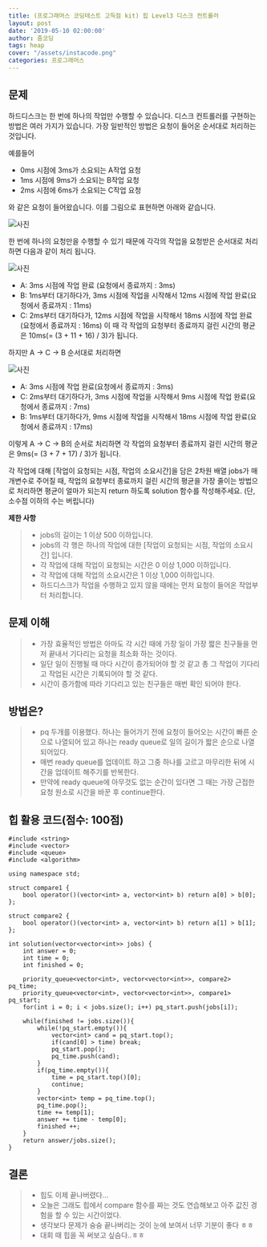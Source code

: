 ```yaml
---
title: (프로그래머스 코딩테스트 고득점 kit) 힙 Level3 디스크 컨트롤러
layout: post
date: '2019-05-10 02:00:00'
author: 줌코딩
tags: heap
cover: "/assets/instacode.png"
categories: 프로그래머스
---
```


## 문제

하드디스크는 한 번에 하나의 작업만 수행할 수 있습니다. 디스크 컨트롤러를 구현하는 방법은 여러 가지가 있습니다. 가장 일반적인 방법은 요청이 들어온 순서대로 처리하는 것입니다.

예를들어

- 0ms 시점에 3ms가 소요되는 A작업 요청
- 1ms 시점에 9ms가 소요되는 B작업 요청
- 2ms 시점에 6ms가 소요되는 C작업 요청

와 같은 요청이 들어왔습니다. 이를 그림으로 표현하면 아래와 같습니다.

![사진](https://raw.githubusercontent.com/zoomKoding/zoomKoding.github.io/source/assets/_posts/heap-1.png)

한 번에 하나의 요청만을 수행할 수 있기 때문에 각각의 작업을 요청받은 순서대로 처리하면 다음과 같이 처리 됩니다.

![사진](https://raw.githubusercontent.com/zoomKoding/zoomKoding.github.io/source/assets/_posts/heap-2.png)

- A: 3ms 시점에 작업 완료 (요청에서 종료까지 : 3ms)
- B: 1ms부터 대기하다가, 3ms 시점에 작업을 시작해서 12ms 시점에 작업 완료(요청에서 종료까지 : 11ms)
- C: 2ms부터 대기하다가, 12ms 시점에 작업을 시작해서 18ms 시점에 작업 완료(요청에서 종료까지 : 16ms)
이 때 각 작업의 요청부터 종료까지 걸린 시간의 평균은 10ms(= (3 + 11 + 16) / 3)가 됩니다.

하지만 A → C → B 순서대로 처리하면

![사진](https://raw.githubusercontent.com/zoomKoding/zoomKoding.github.io/source/assets/_posts/heap-3.png)

- A: 3ms 시점에 작업 완료(요청에서 종료까지 : 3ms)
- C: 2ms부터 대기하다가, 3ms 시점에 작업을 시작해서 9ms 시점에 작업 완료(요청에서 종료까지 : 7ms)
- B: 1ms부터 대기하다가, 9ms 시점에 작업을 시작해서 18ms 시점에 작업 완료(요청에서 종료까지 : 17ms)

이렇게 A → C → B의 순서로 처리하면 각 작업의 요청부터 종료까지 걸린 시간의 평균은 9ms(= (3 + 7 + 17) / 3)가 됩니다.

각 작업에 대해 [작업이 요청되는 시점, 작업의 소요시간]을 담은 2차원 배열 jobs가 매개변수로 주어질 때, 작업의 요청부터 종료까지 걸린 시간의 평균을 가장 줄이는 방법으로 처리하면 평균이 얼마가 되는지 return 하도록 solution 함수를 작성해주세요. (단, 소수점 이하의 수는 버립니다)

**제한 사항**
>* jobs의 길이는 1 이상 500 이하입니다.
>* jobs의 각 행은 하나의 작업에 대한 [작업이 요청되는 시점, 작업의 소요시간] 입니다.
>* 각 작업에 대해 작업이 요청되는 시간은 0 이상 1,000 이하입니다.
>* 각 작업에 대해 작업의 소요시간은 1 이상 1,000 이하입니다.
>* 하드디스크가 작업을 수행하고 있지 않을 때에는 먼저 요청이 들어온 작업부터 처리합니다.

## 문제 이해

>* 가장 효율적인 방법은 아마도 각 시간 때에 가장 일이 가장 짧은 친구들을 먼저 끝내서 기다리는 요청을 최소화 하는 것이다.
>* 일단 일이 진행될 때 마다 시간이 증가되어야 할 것 같고 총 그 작업이 기다리고 작업된 시간은 기록되어야 할 것 같다.
>* 시간이 증가함에 따라 기다리고 있는 친구들은 매번 확인 되어야 한다.

## 방법은?

>* pq 두개를 이용했다. 하나는 들어가기 전에 요청이 들어오는 시간이 빠른 순으로 나열되어 있고 하나는 ready queue로 일의 길이가 짧은 순으로 나열되어있다.
>* 매번 ready queue를 업데이트 하고 그중 하나를 고르고 마무리한 뒤에 시간을 업데이트 해주기를 반복한다.
>* 만약에 ready queue에 아무것도 없는 순간이 있다면 그 때는 가장 근접한 요청 원소로 시간을 바꾼 후 continue한다.

## 힙 활용 코드(점수: 100점)

    #include <string>
    #include <vector>
    #include <queue>
    #include <algorithm>

    using namespace std;

    struct compare1 {
        bool operator()(vector<int> a, vector<int> b) return a[0] > b[0];    
    };

    struct compare2 {
        bool operator()(vector<int> a, vector<int> b) return a[1] > b[1];    
    };

    int solution(vector<vector<int>> jobs) {
        int answer = 0;
        int time = 0;
        int finished = 0;

        priority_queue<vector<int>, vector<vector<int>>, compare2> pq_time;
        priority_queue<vector<int>, vector<vector<int>>, compare1> pq_start;
        for(int i = 0; i < jobs.size(); i++) pq_start.push(jobs[i]);
        
        while(finished != jobs.size()){
            while(!pq_start.empty()){
                vector<int> cand = pq_start.top();
                if(cand[0] > time) break;
                pq_start.pop();
                pq_time.push(cand);
            }
            if(pq_time.empty()){
                time = pq_start.top()[0];
                continue;
            }
            vector<int> temp = pq_time.top();
            pq_time.pop();
            time += temp[1];
            answer += time - temp[0];
            finished ++;
        }
        return answer/jobs.size();
    }

## 결론

>* 힙도 이제 끝나버렸다...
>* 오늘은 그래도 힙에서 compare 함수를 짜는 것도 연습해보고 아주 값진 경험을 할 수 있는 시간이었다.
>* 생각보다 문제가 슝슝 끝나버리는 것이 눈에 보여서 너무 기분이 좋다 ㅎㅎ
>* 대회 때 힙을 꼭 써보고 싶슴다..ㅎㅎ

